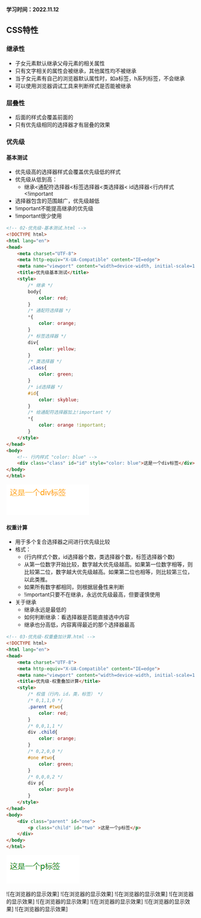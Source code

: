 **学习时间：2022.11.12**
## CSS特性
### 继承性
* 子女元素默认继承父母元素的相关属性
* 只有文字相关的属性会被继承，其他属性均不被继承
* 当子女元素有自己的浏览器默认属性时，如a标签，h系列标签，不会继承
* 可以使用浏览器调试工具来判断样式是否能被继承

### 层叠性
* 后面的样式会覆盖前面的
* 只有优先级相同的选择器才有层叠的效果

### 优先级
#### 基本测试
* 优先级高的选择器样式会覆盖优先级低的样式
* 优先级从低到高：
  + 继承<通配符选择器<标签选择器<类选择器< id选择器<行内样式<!important
* 选择器包含的范围越广，优先级越低
* !important不能提高继承的优先级
* !important很少使用
```html
<!-- 02-优先级-基本测试.html -->
<!DOCTYPE html>
<html lang="en">
<head>
    <meta charset="UTF-8">
    <meta http-equiv="X-UA-Compatible" content="IE=edge">
    <meta name="viewport" content="width=device-width, initial-scale=1.0">
    <title>优先级基本测试</title>
    <style>
        /* 继承 */
        body{
            color: red;
        }
        /* 通配符选择器 */
        *{
            color: orange;
        }
        /* 标签选择器 */
        div{
            color: yellow;
        }
        /* 类选择器 */
        .class{
            color: green;
        }
        /* id选择器 */
        #id{
            color: skyblue;
        }
        /* 给通配符选择器加上!important */
        *{
            color: orange !important;
        }
    </style>
</head>
<body>
    <!-- 行内样式 "color: blue" -->
    <div class="class" id="id" style="color: blue">这是一个div标签</div>
</body>
</html>
```
![02-优先级-基本测试.html在浏览器的显示效果](images/07-01.png)

#### 权重计算
* 用于多个复合选择器之间进行优先级比较
* 格式：
  + (行内样式个数，id选择器个数，类选择器个数，标签选择器个数)
  + 从第一位数字开始比较，数字越大优先级越高。如果第一位数字相等，则比较第二位，数字越大优先级越高。如果第二位也相等，则比较第三位，以此类推。
  + 如果所有数字都相同，则根据层叠性来判断
  + !important只要不在继承，永远优先级最高，但要谨慎使用
* 关于继承
  + 继承永远是最低的
  + 如何判断继承：看选择器是否能直接选中内容
  + 继承也分高低，内容离得最近的那个选择器最高
```html
<!-- 03-优先级-权重叠加计算.html -->
<!DOCTYPE html>
<html lang="en">
<head>
    <meta charset="UTF-8">
    <meta http-equiv="X-UA-Compatible" content="IE=edge">
    <meta name="viewport" content="width=device-width, initial-scale=1.0">
    <title>优先级-权重叠加计算</title>
    <style>
        /* 权值（行内，id，类，标签） */
        /* 0,1,1,0 */
        .parent #two{
            color: red;
        }
        /* 0,0,1,1 */
        div .child{
            color: orange;
        }
        /* 0,2,0,0 */
        #one #two{
            color: green;
        }
        /* 0,0,0,2 */
        div p{
            color: purple
        }
    </style>
</head>
<body>
    <div class="parent" id="one">
        <p class="child" id="two" >这是一个p标签</p>
    </div>
</body>
</html>
```
![03-优先级-权重叠加计算.html在浏览器的显示效果](images/07-02.png)


![在浏览器的显示效果]
![在浏览器的显示效果]
![在浏览器的显示效果]
![在浏览器的显示效果]
![在浏览器的显示效果]
![在浏览器的显示效果]
![在浏览器的显示效果]
![在浏览器的显示效果]